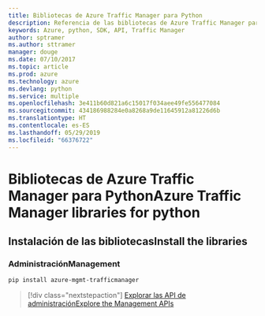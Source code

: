 ```yaml
---
title: Bibliotecas de Azure Traffic Manager para Python
description: Referencia de las bibliotecas de Azure Traffic Manager para Python
keywords: Azure, python, SDK, API, Traffic Manager
author: sptramer
ms.author: sttramer
manager: douge
ms.date: 07/10/2017
ms.topic: article
ms.prod: azure
ms.technology: azure
ms.devlang: python
ms.service: multiple
ms.openlocfilehash: 3e411b60d821a6c15017f034aee49fe556477084
ms.sourcegitcommit: 434186988284e0a8268a9de11645912a81226d6b
ms.translationtype: HT
ms.contentlocale: es-ES
ms.lasthandoff: 05/29/2019
ms.locfileid: "66376722"
---
```

# <a name="azure-traffic-manager-libraries-for-python"></a><span data-ttu-id="9aa50-104">Bibliotecas de Azure Traffic Manager para Python</span><span class="sxs-lookup"><span data-stu-id="9aa50-104">Azure Traffic Manager libraries for python</span></span>

## <a name="install-the-libraries"></a><span data-ttu-id="9aa50-105">Instalación de las bibliotecas</span><span class="sxs-lookup"><span data-stu-id="9aa50-105">Install the libraries</span></span>

### <a name="management"></a><span data-ttu-id="9aa50-106">Administración</span><span class="sxs-lookup"><span data-stu-id="9aa50-106">Management</span></span>

```bash
pip install azure-mgmt-trafficmanager
```

> [!div class="nextstepaction"]
> [<span data-ttu-id="9aa50-107">Explorar las API de administración</span><span class="sxs-lookup"><span data-stu-id="9aa50-107">Explore the Management APIs</span></span>](/python/api/overview/azure/trafficmanager/management)
